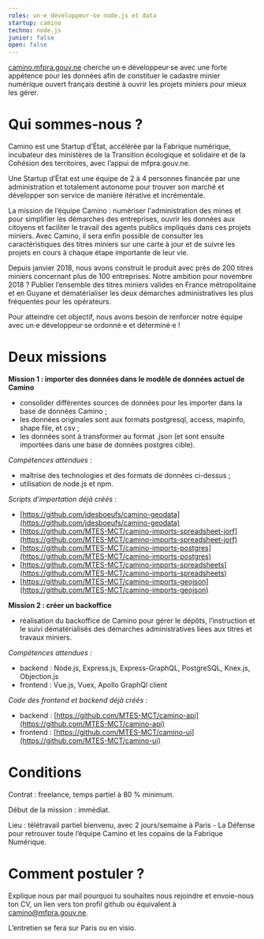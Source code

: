 ```yaml
---
roles: un·e développeur·se node.js et data
startup: camino
techno: node.js
junior: false
open: false
---
```

[camino.mfpra.gouv.ne](https://camino.mfpra.gouv.ne) cherche un·e développeur·se avec une forte appétence pour les données afin de constituer le cadastre minier numérique ouvert français destiné à ouvrir les projets miniers pour mieux les gérer.

<!--more-->

Qui sommes-nous ?
=============================
Camino est une Startup d’État, accélérée par la Fabrique numérique, incubateur des ministères de la Transition écologique et solidaire et de la Cohésion des territoires, avec l’appui de mfpra.gouv.ne.

Une Startup d’État est une équipe de 2 à 4 personnes financée par une administration et totalement autonome pour trouver son marché et développer son service de manière itérative et incrémentale.

La mission de l’équipe Camino : numériser l'administration des mines et pour simplifier les démarches des entreprises, ouvrir les données aux citoyens et faciliter le travail des agents publics impliqués dans ces projets miniers.
Avec Camino, il sera enfin possible de consulter les caractéristiques des titres miniers sur une carte à jour et de suivre les projets en cours à chaque étape importante de leur vie.

Depuis janvier 2018, nous avons construit le produit avec près de 200 titres miniers concernant plus de 100 entreprises. Notre ambition pour novembre 2018 ? Publier l’ensemble des titres miniers valides en France métropolitaine et en Guyane et dématérialiser les deux démarches administratives les plus fréquentes pour les opérateurs.

Pour atteindre cet objectif, nous avons besoin de renforcer notre équipe avec un·e développeur·se ordonné·e et déterminé·e !

Deux missions
=============================

**Mission 1 : importer des données dans le modèle de données actuel de Camino**
- consolider différentes sources de données pour les importer dans la base de données Camino ;
- les données originales sont aux formats postgresql, access, mapinfo, shape file, et csv ;
- les données sont à transformer au format .json (et sont ensuite importées dans une base de données postgres cible).

*Compétences attendues :*
- maîtrise des technologies et des formats de données ci-dessus ;
- utilisation de node.js et npm.

*Scripts d’importation déjà créés :*
- [https://github.com/jdesboeufs/camino-geodata](https://github.com/jdesboeufs/camino-geodata) 
- [https://github.com/MTES-MCT/camino-imports-spreadsheet-jorf](https://github.com/MTES-MCT/camino-imports-spreadsheet-jorf)
- [https://github.com/MTES-MCT/camino-imports-postgres](https://github.com/MTES-MCT/camino-imports-postgres)
- [https://github.com/MTES-MCT/camino-imports-spreadsheets](https://github.com/MTES-MCT/camino-imports-spreadsheets)
- [https://github.com/MTES-MCT/camino-imports-geojson](https://github.com/MTES-MCT/camino-imports-geojson)

**Mission 2 : créer un backoffice**

- réalisation du backoffice de Camino pour gérer le dépôts, l’instruction et le suivi dématérialisés des démarches administratives liées aux titres et travaux miniers.

*Compétences attendues :*
- backend : Node.js, Express.js, Express-GraphQL, PostgreSQL, Knex.js, Objection.js
- frontend : Vue.js, Vuex, Apollo GraphQl client

*Code des frontend et backend déjà créés :*
- backend : [https://github.com/MTES-MCT/camino-api](https://github.com/MTES-MCT/camino-api)
- frontend : [https://github.com/MTES-MCT/camino-ui](https://github.com/MTES-MCT/camino-ui)

Conditions
=========================
Contrat : freelance, temps partiel à 80 % minimum.

Début de la mission : immédiat.

Lieu : télétravail partiel bienvenu, avec 2 jours/semaine à Paris - La Défense pour retrouver toute l’équipe Camino et les copains de la Fabrique Numérique. 

Comment postuler ?
==========================
Explique nous par mail pourquoi tu souhaites nous rejoindre et envoie-nous ton CV, un lien vers ton profil github ou équivalent à [camino@mfpra.gouv.ne](mailto:camino@mfpra.gouv.ne).

L’entretien se fera sur Paris ou en visio.

